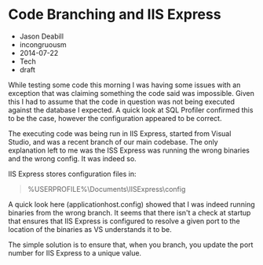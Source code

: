 # Code Branching and IIS Express
- Jason Deabill
- incongruousm
- 2014-07-22
- Tech
- draft

While testing some code this morning I was having some issues with an exception that was claiming something the code said was impossible. Given this I had to assume that the code in question was not being executed against the database I expected. A quick look at SQL Profiler confirmed this to be the case, however the configuration appeared to be correct.

The executing code was being run in IIS Express, started from Visual Studio, and was a recent branch of our main codebase. The only explanation left to me was the ISS Express was running the wrong binaries and the wrong config. It was indeed so.

IIS Express stores configuration files in:

> %USERPROFILE%\Documents\IISExpress\config

A quick look here (applicationhost.config) showed that I was indeed running binaries from the wrong branch. It seems that there isn't a check at startup that ensures that IIS Express is configured to resolve a given port to the location of the binaries as VS understands it to be.

The simple solution is to ensure that, when you branch, you update the port number for IIS Express to a unique value.